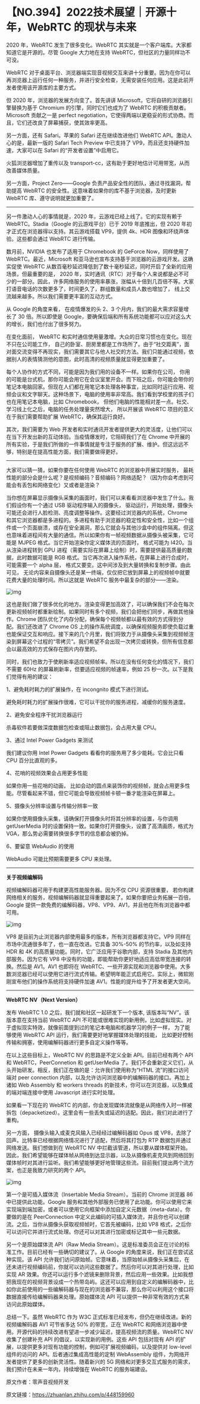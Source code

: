 # 【NO.394】2022技术展望｜开源十年，WebRTC 的现状与未来

2020 年，WebRTC 发生了很多变化。WebRTC 其实就是一个客户端库。大家都知道它是开源的。尽管 Google 大力地在支持 WebRTC，但社区的力量同样功不可没。

WebRTC 对于桌面平台、浏览器端实现音视频交互来讲十分重要。因为在你可以再浏览器上运行任何一种服务，并进行安全检查，无需安装任何应用。这是此前开发者使用该开源库的主要方式。

但 2020 年，浏览器的发展方向变了。首先讲讲 Microsoft，它将自研的浏览器引擎替换为基于 Chromium 的引擎，同时它们也成为了 WebRTC 的积极贡献者。Microsoft 贡献之一是 perfect negotiation，它使得两端以更稳妥的形式协商。而且，它们还改良了屏幕捕获，使其效率更高。

另一方面，还有 Safari。苹果的 Safari 还在继续改进他们 WebRTC API。激动人心的是，最新一版的 Safari Tech Preview 中已支持了 VP9，而且还支持硬件加速，大家可以在 Safari 的“开发者设置”中启用它。

火狐浏览器增加了重传以及 transport-cc，这有助于更好地估计可用带宽，从而改善媒体质量。

另一方面，Project Zero——Google 负责产品安全性的团队，通过寻找漏洞，帮助提高 WebRTC 的安全性。这意味着如果你的库不基于浏览器，及时更新 WebRTC 库、遵守说明就更加重要了。

------

另一件激动人心的事情就是，2020 年，云游戏已经上线了。它的实现有赖于 WebRTC。Stadia（Google 的云游戏平台）已于 2019 年底推出，但 2020 年初才正式在浏览器得以支持。其云游戏搭载 VP9，提供 4k、HDR 图像和环绕声体验。这些都会通过 WebRTC 进行传输。

数月前，NVIDIA 也发布了适用于 Chromebook 的 GeForce Now，同样使用了 WebRTC。最近，Microsoft 和亚马逊也宣布支持基于浏览器的云游戏开发。这确实促使 WebRTC 从数百毫秒延迟降低到了数十毫秒延迟，同时开启了全新的应用场景。但最重要的是， 2020 年，实时通讯（RTC）对于每个人来说都是必不可少的一部分。因此，许多网络服务的使用率暴涨，涨幅从十倍到几百倍不等。大家打语音电话的次数更多了，时间更久了，群组数量和成员人数也增加了， 线上交流越来越多。所以我们需要更丰富的互动方式。

从 Google 的角度来看， 在疫情爆发的头 2、3 个月内，我们的最大需求容量增长了 30 倍。所以即使是 Google，要确保后端和所有系统功能都可以应对这么大的增长，我们也付出了很多努力。

在变化面前， WebRTC 和实时通信使用量激增。大众的日常习惯也在变化。现在不只在公司能工作， 自己的卧室、厨房里都是工作场所了。由于“社交距离”，面对面交流变得不再现实，我们需要其它与他人社交的方法。我们只能通过视频，依据别人的表情猜测他的意图，此时高清的视频质量就显得更加重要了。

每个人协作的方式不同，可能是因为我们用的设备不一样。如果你在公司， 你用的可能是台式机，那你可能会用它在会议室里开会。而下班之后，你可能会带你的笔记本电脑回家。但现在人们都在用笔记本处理各种事宜，比如同时运行应用、视频会议和文字聊天。这种场景下，电脑的使用率非常高。我们看到学校里的孩子们也在用笔记本电脑，比如 Chromebook， 但他们电脑的性能相对差一点。社交、学习线上化之后，电脑的任务处理量突然增大， 所以开展该 WebRTC 项目的意义在于我们需要帮助扩展 WebRTC，确保其运行良好。

其次，我们需要为 Web 开发者和实时通讯开发者提供更大的灵活度，让他们可以在当下开发出新的互动体验。当疫情爆发时，它阻碍我们了在 Chrome 中开展的所有实验，于是我们所做的一件事情就是专注于服务的扩展、维护。但这远远不够，特别是在提高性能方面，我们需要做得更好。

------

大家可以猜一猜，如果你要在任何使用 WebRTC 的浏览器中开展实时服务， 最耗性能的部分会是什么呢？是视频编码？音频编码？网络适配？（因为你会考虑到可能会有丢包和网络变化）又或者是渲染？

当你想在屏幕显示摄像头采集的画面时，我们可以来看看浏览器中发生了什么。我们假设你有一个通过 USB 驱动程序输入的摄像头， 驱动运行，开始处理，摄像头可能还会进行人脸检测、亮度调整等操作。这要经过浏览器内的系统，Chrome 和其它浏览器都是多进程的。多进程有助于浏览器的稳定性和安全性，比如一个组件或一个页面崩溃，或存在安全漏洞，那么它就会与其他沙盒中的组件隔离。但这也意味着进程间有大量的通信。所以如果你有一帧视频数据从摄像头被采集，它可能是 MJPEG 格式。当它开始渲染你定义媒体流的页面时， 格式可能为 I420。当从渲染进程转到 GPU 进程（需要实际在屏幕上绘制）时，需要提供最高质量的数据，此时数据可能是 RGB 格式。当它再次进入操作系统，在屏幕上进行合成时， 可能需要一个 alpha 层， 格式又要变。这中间涉及到大量转换和复制步骤。由此可见， 无论内容来自摄像头还是某一终端，仅仅把它放到屏幕上的视频帧中就要花费大量的处理时间。所以这就是 WebRTC 服务中最复杂的部分——渲染。

![img](https://pic3.zhimg.com/80/v2-f7abd945ef89a1a43b6987accb9cad8a_720w.webp)

这也是我们做了很多优化的地方。渲染变得更加高效了，可以确保我们不会在每次更新视频帧时都重新绘制。如果同时有多个视频，我们会把他们同步，再做其他操作。Chrome 团队优化了内存分配，确保每个视频帧都以最有效的方式得到分配。我们还改进了 Chrome OS 上的操作系统调度，以确保视频服务即使负载过重也能保证交互和响应。接下来的几个月里，我们将致力于从摄像头采集到视频帧渲染到屏幕这个过程的“零拷贝”。我们希望不会出现一次拷贝或转换，但所有信息都会以最高效的方式保存在图片内存里的。

同时，我们也致力于使刷新率适应视频帧率。所以在没有任何变化的情况下，我们不需要 60Hz 的屏幕刷新率，但要适应视频的帧速率，例如 25 秒一次。以下是我们觉得有用的建议：

1、避免耗时耗力的扩展操作，在 incongnito 模式下进行测试。

避免耗时耗力的扩展操作很难，它可以干扰你的服务进程，减缓你的服务速度。

2、避免安全程序干扰浏览器运行

杀毒软件若要做深度数据包检查或阻止数据包，会占用大量 CPU。

3、通过 Intel Power Gadgets 来测试

我们建议你用 Intel Power Gadgets 看看你的服务用了多少能耗。它会比只看 CPU 百分比直观的多。

4、花哨的视频效果会占用更多性能

如果你用一些花哨的动画， 比如会动的圆点来装饰你的视频帧，就会占用更多性能。尽管看起来不错，但它可能会导致视频帧卡顿一番才能渲染在屏幕上。

5、摄像头分辨率设置与传输分辨率一致

如果你使用摄像头采集，请确保打开摄像头时将其分辨率的设置，与你调用 getUserMedia 时的设置保持一致。如果你打开摄像头，设置了高清画质，格式为 VGA，那么势必需要转换很多字节的信息都会被扔掉。

6、要留意 WebAudio 的使用

WebAudio 可能比预期需要更多 CPU 来处理。

------

**关于视频编解码**

视频编解码器可用于构建更高性能服务器。因为不仅 CPU 资源很重要， 若你构建网络相关的服务，视频编解码器就显得重要起来了。如果你要把业务拓展一百倍， Google 提供一款免费的编解码器，VP8、VP9、AV1，并且他在所有浏览器中都可用。

![img](https://pic4.zhimg.com/80/v2-d81aa327ba0c930e4fcae985c889116b_720w.webp)

VP8 是目前为止浏览器内部使用最多的版本，所有浏览器都支持它。VP9 同样在市场中流通很多年了，也一直在改进。它具备 30%-50% 的节约率，以及如支持 HDR 和 4K 的高质量功能。同时，它广泛应用于谷歌内部，支持 Stadia 及其他内部服务。因为它有 VP8 中没有的功能，即能帮助你更好地适应高低带宽连接的转换。然后是 AV1。AV1 也即将在 WebRTC、一些开源实现和浏览器中使用。大多数浏览器已经可以使用它进行流式传输。希望明年能正式启用它。实际上，微软刚刚宣布他们的操作系统将支持硬件加速 AV1。性能的提升给予了开发者更大空间。

------

**WebRTC NV（Next Version）**

发布 WebRTC 1.0 之后，我们就和社区一起研发下一个版本, 该版本叫“NV”。该版本意在支持当前 WebRTC API 不可能或很难实现的新用例，比如虚拟现实。对于虚拟现实特效，就像前面提到过的笔记本电脑和机器学习的例子一样， 为了能够使用 WebRTC API 运行，我们需要更好地掌握媒体处理的技能， 比如更好控制传输和拥塞，使用编解码器进行更多自定义操作等等。

在以上这些目标上，WebRTC NV 的思路是不定义全新 API。目前已经有两个 API 和 WebRTC，PeerConnetion 和 getUserMedia 了。我们不会重新定义它们，从头开始研发。相反，我们正在做的是：允许我们使用称为“HTML 流”的接口访问端对 peer connection 内部，以及允许访问浏览器中的编解码器的接口。再加上诸如 Web Assembly 和 workers threads 的新技术，你可以在浏览器，以及集成的端对端连接中使用 Javascript 进行实时处理。

如果看一下现在的 WebRTC 的内部，你会发现媒体流就像是从网络传入时一样被拆包（depacketized）。这里会有一些丢失或延迟的适配。因此，我们对此进行了重构。

另一方面， 摄像头输入或麦克风输入已经经过编解码器如 Opus 或 VP8，去除了回声。比特率已经根据网络情况进行了适配，然后将其打包为 RTP 数据包并通过网络发送。我们想做到在 WebRTC NV 中拦截该管道，所以要从媒体框架开始。因此，我们希望能够在媒体帧从网络到达显示器，以及从摄像机麦克风到网络回到媒体帧时对其进行监听。我们希望能够更好地管理这些流。目前我们提出两个流方案，也正是我致力研究的两个 API。

![img](https://pic3.zhimg.com/80/v2-6247cd4c566d30aec7f1484bfca8df3e_720w.webp)

第一个是可插入媒体流（Insertable Media Stream）。当前的 Chrome 浏览器 86 中已提供此功能。Google 服务和其他外部服务已使用了此功能。你可以使用它来实现端到端加密，或者可以使用它向框架中添加自定义元数据（meta-data）。你要做的是在 PeerConnection 中定义此编码的可插入媒体流，并且你也可以创建流。之后，当你从摄像头获取视频帧时，它首先被编码，比如 VP8 格式，之后你可以访问它并进行流式处理。你还可以对其进行加密或标记其中一些元数据。

另一个是原始媒体流 API（Raw Media Stream）。这是标准委员会正在讨论的标准工作。目前已经有一些确切的建议了。从 Google 的角度来说，我们正在尝试这种实现。该 API 允许我们访问原始帧。它意味着，当原始帧从摄像头采集后，在还未进行视频编码前，你就可以访问这些数据了。然后你可以对其进行处理，比如实现 AR 效果。你还可以运行多个滤镜来删除背景，然后应用一些效果。比如我想把我现在的视频背景设成一个热带岛屿。这还可以应用到自定义的编解码器中，比如你此前使用的一些编解码器与现在的浏览器不兼容，那么你可以利用这个接口将数据直接传给编解码器来处理。原始媒体流 API 可以提供一种非常有效的方式来访问此原始媒体。

总结一下。虽然 WebRTC 作为 W3C 正式标准已经发布，但仍在继续改进。新的视频编解码器 AV1 可节省多达 50% 的带宽，正在 WebRTC 和网络浏览器中使用。开源代码的持续改进有望进一步减少延迟，提高视频流的质量。WebRTC NV 收集了创建补充 API 的倡议，以实现新的用例。这些 API 包括对现有 API 的扩展，以提供更多对现有功能的控制，例如可扩展视频编码，以及提供对 low-level 组件的访问的 API。后者通过集成高性能的定制 WebAssembly 组件，为网络开发者提供了更多的创新灵活性。随着新兴的 5G 网络和对更多交互式服务的需求，我们预计在未来一年内，持续增强在 WebRTC 的服务端建设。

原文作者：零声音视频开发

原文链接：https://zhuanlan.zhihu.com/p/448159960